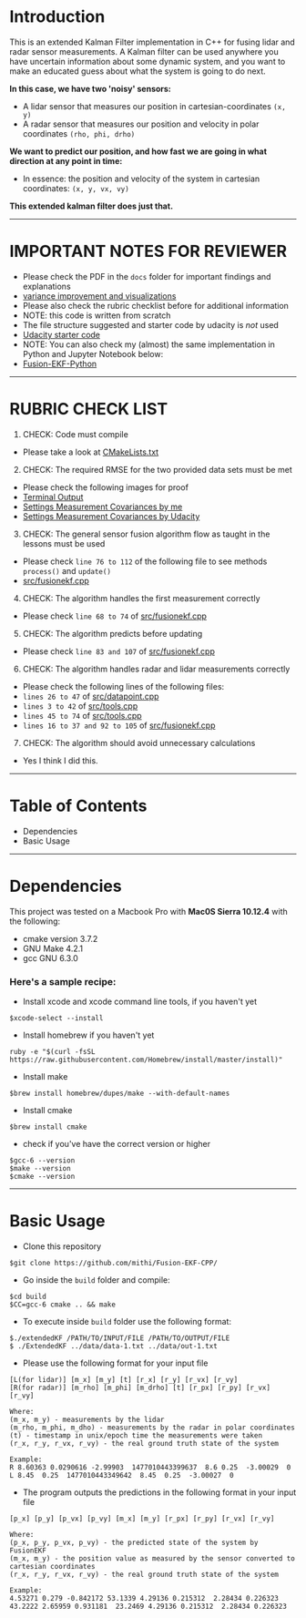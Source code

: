 # Introduction
This is an extended Kalman Filter implementation in C++ for fusing lidar and radar sensor measurements.
A Kalman filter can be used anywhere you have uncertain information about some dynamic system, 
and you want to make an educated guess about what the system is going to do next. 

**In this case, we have two 'noisy' sensors:**
- A lidar sensor that measures our position in cartesian-coordinates `(x, y)`
- A radar sensor that measures our position and velocity in polar coordinates `(rho, phi, drho)`

**We want to predict our position, and how fast we are going in what direction at any point in time:**
- In essence: the position and velocity of the system in cartesian coordinates: `(x, y, vx, vy)`

**This extended kalman filter does just that.** 

-----
# IMPORTANT NOTES FOR REVIEWER
- Please check the PDF in the `docs` folder for important findings and explanations
- [variance improvement and visualizations](https://github.com/mithi/Fusion-EKF-CPP/blob/master/docs/FusionEKF-variances-visualization.pdf)
- Please also check the rubric checklist before for additional information 
- NOTE: this code is written from scratch
- The file structure suggested and starter code by udacity is *not* used
- [Udacity starter code](https://github.com/udacity/CarND-Extended-Kalman-Filter-Project)
- NOTE: You can also check my (almost) the same implementation in Python and Jupyter Notebook below:
- [Fusion-EKF-Python](https://github.com/mithi/Fusion-EKF-Python)
-----
# RUBRIC CHECK LIST
1. CHECK: Code must compile 
- Please take a look at [CMakeLists.txt](https://github.com/mithi/Fusion-EKF-CPP/blob/master/CMakeLists.txt)
2. CHECK: The required RMSE for the two provided data sets must be met
- Please check the following images for proof
- [Terminal Output](https://github.com/mithi/Fusion-EKF-CPP/blob/master/images/Terminal-Output.png)
- [Settings Measurement Covariances by me ](https://github.com/mithi/Fusion-EKF-CPP/blob/master/images/Settings-A.png)
- [Settings Measurement Covariances by Udacity](https://github.com/mithi/Fusion-EKF-CPP/blob/master/images/Settings-B.png)
3. CHECK: The general sensor fusion algorithm flow as taught in the lessons must be used
- Please check ```line 76 to 112``` of the following file to see methods ```process()``` and ```update()```
- [src/fusionekf.cpp](https://github.com/mithi/Fusion-EKF-CPP/blob/master/src/fusionekf.cpp)
4. CHECK: The algorithm handles the first measurement correctly
- Please check ```line 68 to 74``` of [src/fusionekf.cpp](https://github.com/mithi/Fusion-EKF-CPP/blob/master/src/fusionekf.cpp)
5. CHECK: The algorithm predicts before updating
- Please check ```line 83 and 107``` of [src/fusionekf.cpp](https://github.com/mithi/Fusion-EKF-CPP/blob/master/src/fusionekf.cpp)
6. CHECK: The algorithm handles radar and lidar measurements correctly 
- Please check the following lines of the following files:
- ```lines 26 to 47``` of [src/datapoint.cpp](https://github.com/mithi/Fusion-EKF-CPP/blob/master/src/datapoint.cpp)
- ```lines 3 to 42``` of [src/tools.cpp](https://github.com/mithi/Fusion-EKF-CPP/blob/master/src/tools.cpp)
- ```lines 45 to 74``` of [src/tools.cpp](https://github.com/mithi/Fusion-EKF-CPP/blob/master/src/tools.cpp)
- ```lines 16 to 37 and 92 to 105``` of [src/fusionekf.cpp](https://github.com/mithi/Fusion-EKF-CPP/blob/master/src/fusionekf.cpp)
7. CHECK: The algorithm should avoid unnecessary calculations
- Yes I think I did this. 
-----
# Table of Contents
- Dependencies
- Basic Usage
-----

# Dependencies
This project was tested on a Macbook Pro with **Mac0S Sierra 10.12.4** with the following:
- cmake version 3.7.2
- GNU Make 4.2.1
- gcc GNU 6.3.0

### Here's a sample recipe:
- Install xcode and xcode command line tools, if you haven't yet
```
$xcode-select --install
```

- Install homebrew if you haven't yet
```
ruby -e "$(curl -fsSL https://raw.githubusercontent.com/Homebrew/install/master/install)"
```

- Install make 
```
$brew install homebrew/dupes/make --with-default-names
```

- Install cmake 
```
$brew install cmake
```

- check if you've have the correct version or higher 
```
$gcc-6 --version
$make --version
$cmake --version
```

-----
# Basic Usage
- Clone this repository 
```
$git clone https://github.com/mithi/Fusion-EKF-CPP/
```
- Go inside the `build` folder and compile: 
```
$cd build
$CC=gcc-6 cmake .. && make
```

- To execute inside `build` folder use the following format: 

```
$./extendedKF /PATH/TO/INPUT/FILE /PATH/TO/OUTPUT/FILE
$ ./ExtendedKF ../data/data-1.txt ../data/out-1.txt
```

- Please use the following format for your input file
```
[L(for lidar)] [m_x] [m_y] [t] [r_x] [r_y] [r_vx] [r_vy]
[R(for radar)] [m_rho] [m_phi] [m_drho] [t] [r_px] [r_py] [r_vx] [r_vy]

Where:
(m_x, m_y) - measurements by the lidar
(m_rho, m_phi, m_dho) - measurements by the radar in polar coordinates
(t) - timestamp in unix/epoch time the measurements were taken
(r_x, r_y, r_vx, r_vy) - the real ground truth state of the system

Example:
R 8.60363 0.0290616 -2.99903  1477010443399637  8.6 0.25  -3.00029  0
L 8.45  0.25  1477010443349642  8.45  0.25  -3.00027  0 
```

- The program outputs the predictions in the following format in your input file
```
[p_x] [p_y] [p_vx] [p_vy] [m_x] [m_y] [r_px] [r_py] [r_vx] [r_vy]

Where:
(p_x, p_y, p_vx, p_vy) - the predicted state of the system by FusionEKF
(m_x, m_y) - the position value as measured by the sensor converted to cartesian coordinates
(r_x, r_y, r_vx, r_vy) - the real ground truth state of the system

Example:
4.53271 0.279 -0.842172 53.1339 4.29136 0.215312  2.28434 0.226323
43.2222 2.65959 0.931181  23.2469 4.29136 0.215312  2.28434 0.226323
```



